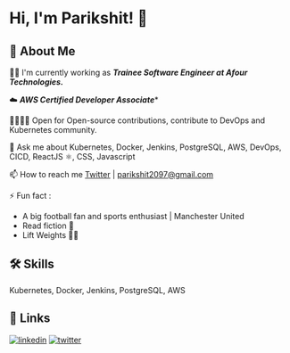
# Hi, I'm Parikshit! 👋


## 🚀 About Me
👩‍💻 I'm currently working as ***Trainee Software Engineer at Afour Technologies.***

☁️ ***AWS Certified Developer Associate****

🫱🏽‍🫲🏾 Open for Open-source contributions, contribute to DevOps and Kubernetes community.


💬 Ask me about  Kubernetes, Docker, Jenkins, PostgreSQL, AWS, DevOps, CICD, ReactJS ⚛️, CSS, Javascript

📫 How to reach me [Twitter](https://twitter.com/parikshitprc) | parikshit2097@gmail.com



⚡️ Fun fact : 
* A big football fan and sports enthusiast | Manchester United 
* Read fiction 📖
* Lift Weights 🏋🏽 


## 🛠 Skills
 Kubernetes, Docker, Jenkins, PostgreSQL, AWS


## 🔗 Links

[![linkedin](https://img.shields.io/badge/linkedin-0A66C2?style=for-the-badge&logo=linkedin&logoColor=white)](https://www.linkedin.com/in/parikshit-chavan-73064b1b4/) 
[![twitter](https://img.shields.io/badge/twitter-1DA1F2?style=for-the-badge&logo=twitter&logoColor=white)](https://twitter.com/parikshitprc)



